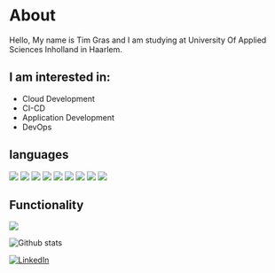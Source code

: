 # About

Hello, My name is Tim Gras and I am studying at University Of Applied Sciences Inholland in Haarlem.

## I am interested in:

- Cloud Development
- CI-CD
- Application Development
- DevOps

## languages

<img src="https://img.shields.io/badge/HTML5 -EA6228" /> <img src="https://img.shields.io/badge/CSS3 -44b2fb" /> <img src="https://img.shields.io/badge/JavaScript -ffc742" /> <img src="https://img.shields.io/badge/C%23 -9866D3" /> <img src="https://img.shields.io/badge/Java -E42D32" />
<img src="https://img.shields.io/badge/PHP -5764A3" /> <img src="https://img.shields.io/badge/SQL -5A839D" /> <img src="https://img.shields.io/badge/NoSQL -4DA449" /> <img src="https://img.shields.io/badge/Python -BB3322" />


## Functionality

<img src="https://img.shields.io/badge/-%20CI--CD-blue" />

![Github stats](https://github-readme-stats.vercel.app/api?username=dantim1997&show_icons=true&count_private=true)  
   
<a href="https://www.linkedin.com/in/tim-gras/" target="_blank"><img src="https://img.shields.io/badge/LinkedIn-%230077B5.svg?&style=flat-square&logo=linkedin&logoColor=white" alt="LinkedIn"></a> 

